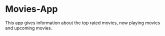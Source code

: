 # Movies-App
This app gives information about the top rated movies, now playing movies and upcoming movies.
